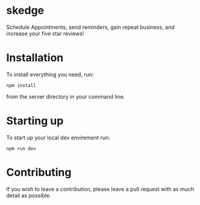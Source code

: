 # skedge
Schedule Appointments, send reminders, gain repeat business, and increase your five star reviews!

# Installation
To install everything you need, run:

```npm install```

from the server directory in your command line.

# Starting up
To start up your local dev envirement run:

```npm run dev```

# Contributing
If you wish to leave a contribution, please leave a pull request with as much detail as possible.
